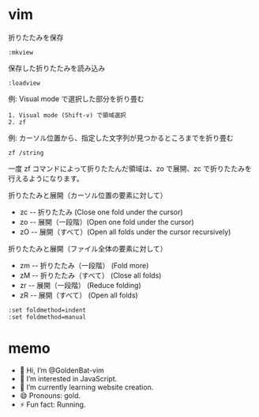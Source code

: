 # vim
折りたたみを保存
```
:mkview
```
保存した折りたたみを読み込み
```
:loadview
```


例: Visual mode で選択した部分を折り畳む  
```
1. Visual mode (Shift-v) で領域選択  
2. zf
```  
例: カーソル位置から、指定した文字列が見つかるところまでを折り畳む
```
zf /string
```
一度 zf コマンドによって折りたたんだ領域は、zo で展開、zc で折りたたみを行えるようになります。

折りたたみと展開（カーソル位置の要素に対して）
- zc  -- 折りたたみ (Close one fold under the cursor)
- zo  -- 展開（一段階）(Open one fold under the cursor)
- zO  -- 展開（すべて）(Open all folds under the cursor recursively)

折りたたみと展開（ファイル全体の要素に対して）
- zm -- 折りたたみ（一段階） (Fold more)
- zM -- 折りたたみ（すべて） (Close all folds)
- zr -- 展開（一段階） (Reduce folding)
- zR -- 展開（すべて） (Open all folds)

```
:set foldmethod=indent
:set foldmethod=manual
```

# memo
- 👋 Hi, I’m @GoldenBat-vim
- 👀 I’m interested in JavaScript.
- 🌱 I’m currently learning website creation.
- 😄 Pronouns: gold.
- ⚡ Fun fact: Running.

<!---
GoldenBat-vim/GoldenBat-vim is a ✨ special ✨ repository because its `README.md` (this file) appears on your GitHub profile.
You can click the Preview link to take a look at your changes.
--->
